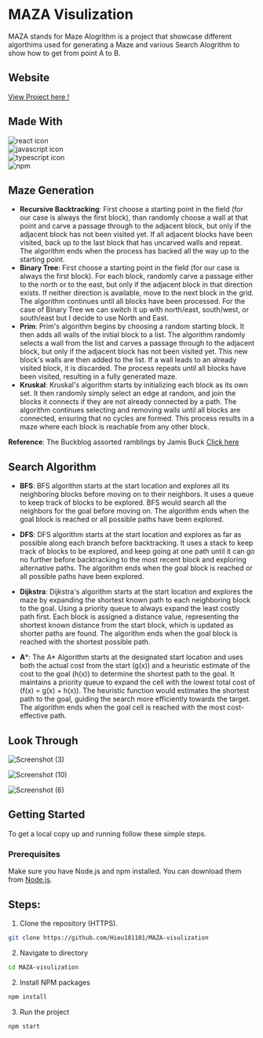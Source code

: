 # MAZA Visulization 
MAZA stands for Maze Alogrithm is a project that showcase different algorthims used for generating a Maze and various Search Alogrithm to show how to get from point A to B.

## Website
[View Project here !](https://maza-visulization.vercel.app/)

## Made With

<div>
  <img src="https://img.shields.io/badge/react-%2320232a.svg?style=for-the-badge&logo=react&logoColor=%2361DAFB" alt="react icon">
  </br>
  <img src="https://img.shields.io/badge/javascript-%23323330.svg?style=for-the-badge&logo=javascript&logoColor=%23F7DF1E" alt="javascript icon">
  <br>
  <img src="https://img.shields.io/badge/typescript-%23007ACC.svg?style=for-the-badge&logo=typescript&logoColor=white" alt="typescript icon">
  </br>
  <img src="https://img.shields.io/badge/npm-CB3837.svg?style=for-the-badge&logo=npm&logoColor=white" alt="npm">
</div>

## Maze Generation 

- **Recursive Backtracking**: First choose a starting point in the field (for our case is always the first block), than randomly choose a wall at that point and carve a passage through to the adjacent block, but only if the adjacent block has not been visited yet. If all adjacent blocks have been visited, back up to the last block that has uncarved walls and repeat. The algorithm ends when the process has backed all the way up to the starting point.
- **Binary Tree**: First choose a starting point in the field (for our case is always the first block). For each block, randomly carve a passage either to the north or to the east, but only if the adjacent block in that direction exists. If neither direction is available, move to the next block in the grid. The algorithm continues until all blocks have been processed. For the case of Binary Tree we can switch it up with north/east, south/west, or south/east but I decide to use North and East.
- **Prim**: Prim's algorithm begins by choosing a random starting block. It then adds all walls of the initial block to a list. The algorithm randomly selects a wall from the list and carves a passage through to the adjacent block, but only if the adjacent block has not been visited yet. This new block's walls are then added to the list. If a wall leads to an already visited block, it is discarded. The process repeats until all blocks have been visited, resulting in a fully generated maze.
- **Kruskal**: Kruskal's algorithm starts by initializing each block as its own set. It then randomly simply select an edge at random, and join the blocks it connects if they are not already connected by a path. The algorithm continues selecting and removing walls until all blocks are connected, ensuring that no cycles are formed. This process results in a maze where each block is reachable from any other block.

**Reference**: The Buckblog assorted ramblings by Jamis Buck [Click here](https://weblog.jamisbuck.org/2010/12/27/maze-generation-recursive-backtracking)

## Search Algorithm 

- **BFS**: BFS algorithm starts at the start location and explores all its neighboring blocks before moving on to their neighbors. It uses a queue to keep track of blocks to be explored. BFS would search all the neighbors for the goal before moving on. The algorithm ends when the goal block is reached or all possible paths have been explored.

- **DFS**: DFS algorithm starts at the start location and explores as far as possible along each branch before backtracking. It uses a stack to keep track of blocks to be explored, and keep going at one path until it can go no further before backtracking to the most recent block and exploring alternative paths. The algorithm ends when the goal block is reached or all possible paths have been explored.

- **Dijkstra**: Dijkstra's algorithm starts at the start location and explores the maze by expanding the shortest known path to each neighboring block to the goal. Using a priority queue to always expand the least costly path first. Each block is assigned a distance value, representing the shortest known distance from the start block, which is updated as shorter paths are found. The algorithm ends when the goal block is reached with the shortest possible path.

- **A***: The A* Algorithm starts at the designated start location and uses both the actual cost from the start (g(x)) and a heuristic estimate of the cost to the goal (h(x)) to determine the shortest path to the goal. It maintains a priority queue to expand the cell with the lowest total cost of (f(x) = g(x) + h(x)). The heuristic function would estimates the shortest path to the goal, guiding the search more efficiently towards the target. The algorithm ends when the goal cell is reached with the most cost-effective path. 

## Look Through
![Screenshot (3)](https://github.com/Hieu181101/MAZA-visulization/assets/135567323/bcac7ded-c160-42b3-bc8e-e3994f4de9d5)

![Screenshot (10)](https://github.com/Hieu181101/MAZA-visulization/assets/135567323/af1d346e-8d36-42ba-9e7f-d909bb1bc936)

![Screenshot (6)](https://github.com/Hieu181101/MAZA-visulization/assets/135567323/1c7e18b0-43a4-43f0-b3fb-2a0ce732a1aa)
## Getting Started 
To get a local copy up and running follow these simple steps.
### Prerequisites

Make sure you have Node.js and npm installed. You can download them from [Node.js](https://nodejs.org/).

## Steps: 

1. Clone the repository (HTTPS).
  ```sh
  git clone https://github.com/Hieu181101/MAZA-visulization
  ```
2. Navigate to directory
  ```sh
  cd MAZA-visulization
  ```
2. Install NPM packages
  ```sh
  npm install
  ```
3. Run the project
  ```sh
  npm start
  ```



